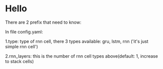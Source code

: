 # Hello

There are 2 prefix that need to know:

In file config.yaml:

1.type: type of rnn cell, there 3 types available: gru, lstm, rnn ('it's just simple rnn cell')

2.rnn_layers: this is the number of rnn cell types above(default: 1, increase to stack cells)
